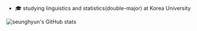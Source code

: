 - 🎓 studying linguistics and statistics(double-major) at Korea University

![seunghyun's GitHub stats](https://github-readme-stats.vercel.app/api?username=anuraghazra&theme=dark&show_icons=true)
<!---
- 👀 I’m interested in ...
- 🌱 I’m currently learning ...
- 💞️ I’m looking to collaborate on ...
- 📫 How to reach me ...
- 😄 Pronouns: ...
- ⚡ Fun fact: ...
simlin01/simlin01 is a ✨ special ✨ repository because its `README.md` (this file) appears on your GitHub profile.
You can click the Preview link to take a look at your changes.
--->
